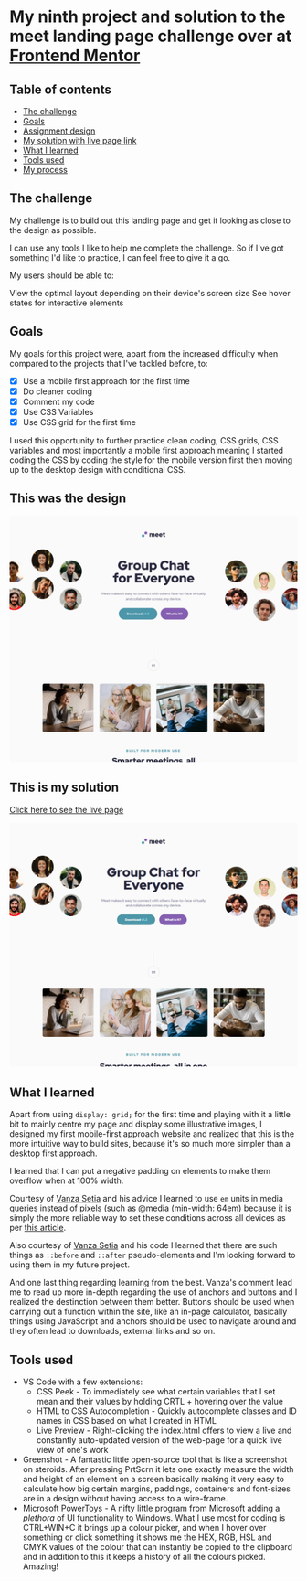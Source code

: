 # My ninth project and solution to the meet landing page challenge over at [Frontend Mentor](https://www.frontendmentor.io/challenges)

## Table of contents
- [The challenge](#the-challenge)
- [Goals](#goals)
- [Assignment design](#this-was-the-design)
- [My solution with live page link](#this-is-my-solution)
- [What I learned](#what-i-learned)
- [Tools used](#tools-used)
- [My process](#my-process)


## The challenge

My challenge is to build out this landing page and get it looking as close to the design as possible.

I can use any tools I like to help me complete the challenge. So if I've got something I'd like to practice, I can feel free to give it a go.

My users should be able to:

View the optimal layout depending on their device's screen size
See hover states for interactive elements

## Goals

My goals for this project were, apart from the increased difficulty when compared to the projects that I've tackled before, to:

- [x] Use a mobile first approach for the first time
- [x] Do cleaner coding
- [x] Comment my code
- [x] Use CSS Variables
- [x] Use CSS grid for the first time

I used this opportunity to further practice clean coding, CSS grids, CSS variables and most importantly a mobile first approach meaning I started coding the CSS by coding the style for the mobile version first then moving up to the desktop design with conditional CSS.

## This was the design

![](./assets/desktop-design.png)

## This is my solution

[Click here to see the live page](https://arthurpog.github.io/meet-landing-page/)

![](./assets/my-solution.png)

## <a name="#what-i-learned"></a>What I learned

Apart from using `display: grid;` for the first time and playing with it a little bit to mainly centre my page and display some illustrative images, I designed my first mobile-first approach website and realized that this is the more intuitive way to build sites, because it's so much more simpler than a desktop first approach.

I learned that I can put a negative padding on elements to make them overflow when at 100% width.

Courtesy of [Vanza Setia](https://github.com/vanzasetia) and his advice I learned to use `em` units in media queries instead of pixels (such as @media (min-width: 64em) because it is simply the more reliable way to set these conditions across all devices as per [this article](https://zellwk.com/blog/media-query-units/).

Also courtesy of [Vanza Setia](https://github.com/vanzasetia) and his code I learned that there are such things as `::before` and `::after` pseudo-elements and I'm looking forward to using them in my future project.

And one last thing regarding learning from the best. Vanza's comment lead me to read up more in-depth regarding the use of anchors and buttons and I realized the destinction between them better. Buttons should be used when carrying out a function within the site, like an in-page calculator, basically things using JavaScript and anchors should be used to navigate around and they often lead to downloads, external links and so on.

## Tools used

- VS Code with a few extensions:
  - CSS Peek - To immediately see what certain variables that I set mean and their values by holding CRTL + hovering over the value
  - HTML to CSS Autocompletion - Quickly autocomplete classes and ID names in CSS based on what I created in HTML
  - Live Preview - Right-clicking the index.html offers to view a live and constantly auto-updated version of the web-page for a quick live view of one's work
- Greenshot - A fantastic little open-source tool that is like a screenshot on steroids. After pressing PrtScrn it lets one exactly measure the width and height of an element on a screen basically making it very easy to calculate how big certain margins, paddings, containers and font-sizes are in a design without having access to a wire-frame.
- Microsoft PowerToys - A nifty little program from Microsoft adding a *plethora* of UI functionality to Windows. What I use most for coding is CTRL+WIN+C it brings up a colour picker, and when I hover over something or click something it shows me the HEX, RGB, HSL and CMYK values of the colour that can instantly be copied to the clipboard and in addition to this it keeps a history of all the colours picked. Amazing!
